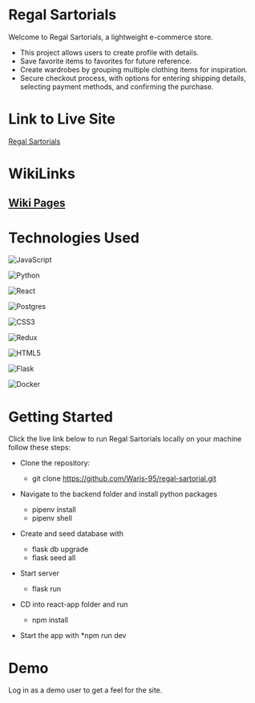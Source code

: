 # Regal Sartorials
Welcome to Regal Sartorials, a lightweight e-commerce store. 
- This project allows users to create profile with details.
- Save favorite items to favorites for future reference.
- Create wardrobes by grouping multiple clothing items for inspiration.
- Secure checkout process, with options for entering shipping details, selecting payment methods, and confirming the purchase.


# Link to Live Site
[Regal Sartorials](https://regal-sartorial.onrender.com)


# WikiLinks
## [Wiki Pages](https://github.com/Waris-95/Regal-Sartorials/wiki)

# Technologies Used
![JavaScript](https://img.shields.io/badge/javascript-%23323330.svg?style=for-the-badge&logo=javascript&logoColor=%23F7DF1E)

![Python](https://img.shields.io/badge/python-3670A0?style=for-the-badge&logo=python&logoColor=ffdd54)

![React](https://img.shields.io/badge/react-%2320232a.svg?style=for-the-badge&logo=react&logoColor=%2361DAFB)

![Postgres](https://img.shields.io/badge/postgres-%23316192.svg?style=for-the-badge&logo=postgresql&logoColor=white)

![CSS3](https://img.shields.io/badge/css3-%231572B6.svg?style=for-the-badge&logo=css3&logoColor=white)

![Redux](https://img.shields.io/badge/redux-%23593d88.svg?style=for-the-badge&logo=redux&logoColor=white)

![HTML5](https://img.shields.io/badge/html5-%23E34F26.svg?style=for-the-badge&logo=html5&logoColor=white)

![Flask](https://img.shields.io/badge/flask-%23000.svg?style=for-the-badge&logo=flask&logoColor=white)

![Docker](https://img.shields.io/badge/docker-%230db7ed.svg?style=for-the-badge&logo=docker&logoColor=white)

# Getting Started

Click the live link below to run Regal Sartorials locally on your machine follow these steps:

* Clone the repository:
  * git clone https://github.com/Waris-95/regal-sartorial.git

* Navigate to the backend folder and install python packages
   * pipenv install
   * pipenv shell

* Create and seed database with
   * flask db upgrade
   * flask seed all
   
* Start server
   * flask run
   
* CD into react-app folder and run
   * npm install
   
* Start the app with
   *npm run dev
   
  
# Demo
   
   Log in as a demo user to get a feel for the site.
   <!-- # regal-sartorial -->

